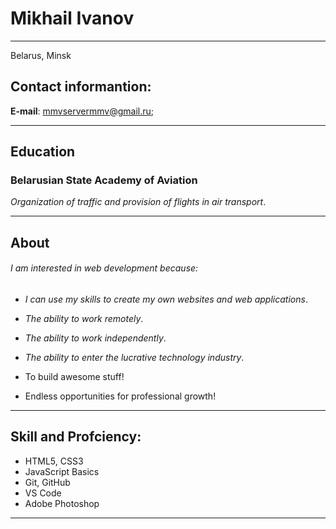 # Mikhail Ivanov
---
Belarus, Minsk
##  Contact informantion:
**E-mail**: mmvservermmv@gmail.ru;
***
## Education
### Belarusian State Academy of Aviation

*Organization of traffic and provision of flights in air transport*.
***
## About
###### I am interested in web development because:

- *I can use my skills to create my own websites and web applications*.

- *The ability to work remotely*.

- *The ability to work independently*.

- *The ability to enter the lucrative technology industry*.

- To build awesome stuff!

- Endless opportunities for professional growth!

***
## Skill and Profciency:
* HTML5, CSS3
* JavaScript Basics
* Git, GitHub
* VS Code
* Adobe Photoshop
***